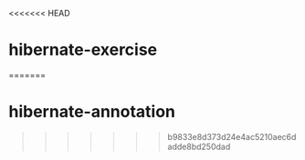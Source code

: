 <<<<<<< HEAD
# hibernate-exercise
=======
# hibernate-annotation
>>>>>>> b9833e8d373d24e4ac5210aec6dadde8bd250dad
